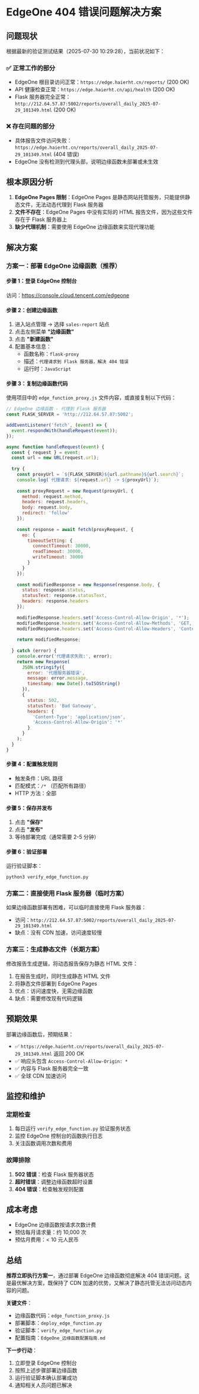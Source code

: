 # EdgeOne 404 错误问题解决方案

## 问题现状

根据最新的验证测试结果（2025-07-30 10:29:28），当前状况如下：

### ✅ 正常工作的部分
- EdgeOne 根目录访问正常：`https://edge.haierht.cn/reports/` (200 OK)
- API 健康检查正常：`https://edge.haierht.cn/api/health` (200 OK)
- Flask 服务器完全正常：`http://212.64.57.87:5002/reports/overall_daily_2025-07-29_101349.html` (200 OK)

### ❌ 存在问题的部分
- 具体报告文件访问失败：`https://edge.haierht.cn/reports/overall_daily_2025-07-29_101349.html` (404 错误)
- EdgeOne 没有检测到代理头部，说明边缘函数未部署或未生效

## 根本原因分析

1. **EdgeOne Pages 限制**：EdgeOne Pages 是静态网站托管服务，只能提供静态文件，无法动态代理到 Flask 服务器
2. **文件不存在**：EdgeOne Pages 中没有实际的 HTML 报告文件，因为这些文件存在于 Flask 服务器上
3. **缺少代理机制**：需要使用 EdgeOne 边缘函数来实现代理功能

## 解决方案

### 方案一：部署 EdgeOne 边缘函数（推荐）

#### 步骤 1：登录 EdgeOne 控制台
访问：https://console.cloud.tencent.com/edgeone

#### 步骤 2：创建边缘函数
1. 进入站点管理 → 选择 `sales-report` 站点
2. 点击左侧菜单 **"边缘函数"**
3. 点击 **"新建函数"**
4. 配置基本信息：
   - 函数名称：`flask-proxy`
   - 描述：`代理请求到 Flask 服务器，解决 404 错误`
   - 运行时：`JavaScript`

#### 步骤 3：复制边缘函数代码
使用项目中的 `edge_function_proxy.js` 文件内容，或直接复制以下代码：

```javascript
// EdgeOne 边缘函数 - 代理到 Flask 服务器
const FLASK_SERVER = 'http://212.64.57.87:5002';

addEventListener('fetch', (event) => {
  event.respondWith(handleRequest(event));
});

async function handleRequest(event) {
  const { request } = event;
  const url = new URL(request.url);
  
  try {
    const proxyUrl = `${FLASK_SERVER}${url.pathname}${url.search}`;
    console.log(`代理请求: ${request.url} -> ${proxyUrl}`);
    
    const proxyRequest = new Request(proxyUrl, {
      method: request.method,
      headers: request.headers,
      body: request.body,
      redirect: 'follow'
    });
    
    const response = await fetch(proxyRequest, {
      eo: {
        timeoutSetting: {
          connectTimeout: 30000,
          readTimeout: 30000,
          writeTimeout: 30000
        }
      }
    });
    
    const modifiedResponse = new Response(response.body, {
      status: response.status,
      statusText: response.statusText,
      headers: response.headers
    });
    
    modifiedResponse.headers.set('Access-Control-Allow-Origin', '*');
    modifiedResponse.headers.set('Access-Control-Allow-Methods', 'GET, POST, PUT, DELETE, OPTIONS');
    modifiedResponse.headers.set('Access-Control-Allow-Headers', 'Content-Type, Authorization');
    
    return modifiedResponse;
    
  } catch (error) {
    console.error('代理请求失败:', error);
    return new Response(
      JSON.stringify({
        error: '代理服务器错误',
        message: error.message,
        timestamp: new Date().toISOString()
      }),
      {
        status: 502,
        statusText: 'Bad Gateway',
        headers: {
          'Content-Type': 'application/json',
          'Access-Control-Allow-Origin': '*'
        }
      }
    );
  }
}
```

#### 步骤 4：配置触发规则
- 触发条件：URL 路径
- 匹配模式：`/*` （匹配所有路径）
- HTTP 方法：全部

#### 步骤 5：保存并发布
1. 点击 **"保存"**
2. 点击 **"发布"**
3. 等待部署完成（通常需要 2-5 分钟）

#### 步骤 6：验证部署
运行验证脚本：
```bash
python3 verify_edge_function.py
```

### 方案二：直接使用 Flask 服务器（临时方案）

如果边缘函数部署有困难，可以临时直接使用 Flask 服务器：
- 访问：`http://212.64.57.87:5002/reports/overall_daily_2025-07-29_101349.html`
- 缺点：没有 CDN 加速，访问速度较慢

### 方案三：生成静态文件（长期方案）

修改报告生成逻辑，将动态报告保存为静态 HTML 文件：
1. 在报告生成时，同时生成静态 HTML 文件
2. 将静态文件部署到 EdgeOne Pages
3. 优点：访问速度快，无需边缘函数
4. 缺点：需要修改现有代码逻辑

## 预期效果

部署边缘函数后，预期结果：
- ✅ `https://edge.haierht.cn/reports/overall_daily_2025-07-29_101349.html` 返回 200 OK
- ✅ 响应头包含 `Access-Control-Allow-Origin: *`
- ✅ 内容与 Flask 服务器完全一致
- ✅ 全球 CDN 加速访问

## 监控和维护

### 定期检查
1. 每日运行 `verify_edge_function.py` 验证服务状态
2. 监控 EdgeOne 控制台的函数执行日志
3. 关注函数调用次数和费用

### 故障排除
1. **502 错误**：检查 Flask 服务器状态
2. **超时错误**：调整边缘函数超时设置
3. **404 错误**：检查触发规则配置

## 成本考虑

- EdgeOne 边缘函数按请求次数计费
- 预估每月请求量：约 10,000 次
- 预估月费用：< 10 元人民币

## 总结

**推荐立即执行方案一**，通过部署 EdgeOne 边缘函数彻底解决 404 错误问题。这是最优解决方案，既保持了 CDN 加速的优势，又解决了静态托管无法访问动态内容的问题。

**关键文件**：
- 边缘函数代码：`edge_function_proxy.js`
- 部署脚本：`deploy_edge_function.py`
- 验证脚本：`verify_edge_function.py`
- 配置指南：`EdgeOne_边缘函数配置指南.md`

**下一步行动**：
1. 立即登录 EdgeOne 控制台
2. 按照上述步骤部署边缘函数
3. 运行验证脚本确认部署成功
4. 通知相关人员问题已解决
